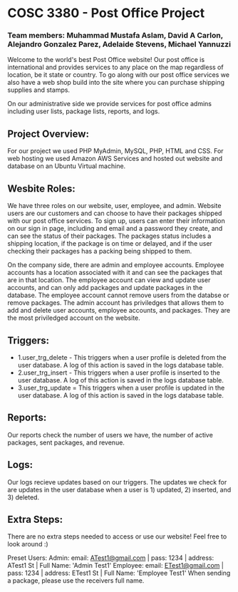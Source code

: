 # COSC 3380 - Post Office Project
### Team members: Muhammad Mustafa Aslam, David A Carlon, Alejandro Gonzalez Parez, Adelaide Stevens, Michael Yannuzzi

Welcome to the world's best Post Office website! Our post office is international and provides services to any place on the map regardless of location, be it state or country. To go along with our post office services we also have a web shop build into the site where you can purchase shipping supplies and stamps. 

On our administrative side we provide services for post office admins including user lists, package lists, reports, and logs. 

## Project Overview:
For our project we used PHP MyAdmin, MySQL, PHP, HTML and CSS. For web hosting we used Amazon AWS Services and hosted out website and database on an Ubuntu Virtual machine.

## Wesbite Roles:
We have three roles on our website, user, employee, and admin. Website users are our customers and can choose to have their packages shipped with our post office services. To sign up, users can enter their information on our sign in page, including and email and a password they create, and can see the status of their packages. The packages status includes a shipping location, if the package is on time or delayed, and if the user checking their packages has a packing being shipped to them. 

On the company side, there are admin and employee accounts. Employee accounts has a location associated with it and can see the packages that are in that location. The employee account can view and update user accounts, and can only add packages and update packages in the database. The employee account cannot remove users from the databse or remove packages. The admin account has priviledges that allows them to add and delete user accounts, employee accounts, and packages. They are the most priviledged account on the website.

## Triggers:
* 1.user_trg_delete - This triggers when a user profile is deleted from the user database. A log of this action is saved in the logs database table. 
* 2.user_trg_insert - This triggers when a user profile is inserted to the user database. A log of this action is saved in the logs database table.
* 3.user_trg_update = This triggers when a user profile is updated in the user database. A log of this action is saved in the logs database table.


## Reports:
Our reports check the number of users we have, the number of active packages, sent packages, and revenue.

## Logs:
Our logs recieve updates based on our triggers. The updates we check for are updates in the user database when a user is 1) updated, 2) inserted, and 3) deleted. 


## Extra Steps:
There are no extra steps needed to access or use our website! Feel free to look around :)

Preset Users:
Admin: email: ATest1@gmail.com | pass: 1234 | address: ATest1 St | Full Name: 'Admin Test1'
Employee: email: ETest1@gmail.com | pass: 1234 | address: ETest1 St | Full Name: 'Employee Test1'
When sending a package, please use the receivers full name.
